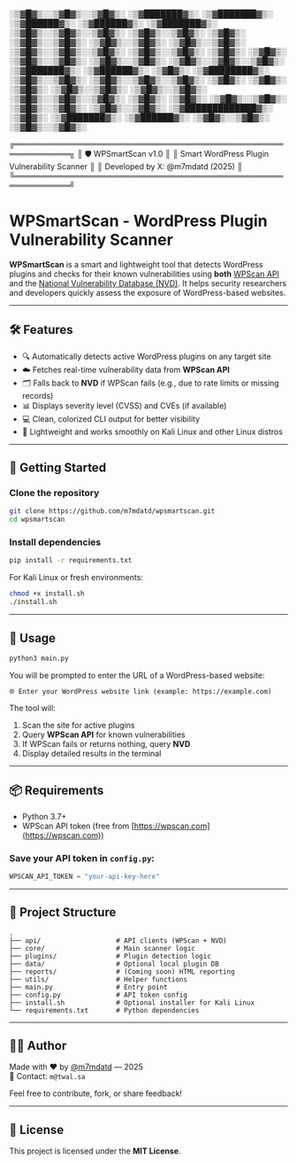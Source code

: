 
░▒▓█▓▒░░▒▓█▓▒░░▒▓█▓▒░      ░▒▓███████▓▒░        ░▒▓███████▓▒░       ░▒▓██████▓▒░        ░▒▓██████▓▒░       ░▒▓███████▓▒░  
░▒▓█▓▒░░▒▓█▓▒░░▒▓█▓▒░      ░▒▓█▓▒░░▒▓█▓▒░      ░▒▓█▓▒░             ░▒▓█▓▒░░▒▓█▓▒░      ░▒▓█▓▒░░▒▓█▓▒░      ░▒▓█▓▒░░▒▓█▓▒░ 
░▒▓█▓▒░░▒▓█▓▒░░▒▓█▓▒░      ░▒▓█▓▒░░▒▓█▓▒░      ░▒▓█▓▒░             ░▒▓█▓▒░             ░▒▓█▓▒░░▒▓█▓▒░      ░▒▓█▓▒░░▒▓█▓▒░ 
░▒▓█▓▒░░▒▓█▓▒░░▒▓█▓▒░      ░▒▓███████▓▒░        ░▒▓██████▓▒░       ░▒▓█▓▒░             ░▒▓████████▓▒░      ░▒▓█▓▒░░▒▓█▓▒░ 
░▒▓█▓▒░░▒▓█▓▒░░▒▓█▓▒░      ░▒▓█▓▒░                    ░▒▓█▓▒░      ░▒▓█▓▒░             ░▒▓█▓▒░░▒▓█▓▒░      ░▒▓█▓▒░░▒▓█▓▒░ 
░▒▓█▓▒░░▒▓█▓▒░░▒▓█▓▒░      ░▒▓█▓▒░                    ░▒▓█▓▒░      ░▒▓█▓▒░░▒▓█▓▒░      ░▒▓█▓▒░░▒▓█▓▒░      ░▒▓█▓▒░░▒▓█▓▒░ 
 ░▒▓█████████████▓▒░       ░▒▓█▓▒░             ░▒▓███████▓▒░        ░▒▓██████▓▒░       ░▒▓█▓▒░░▒▓█▓▒░      ░▒▓█▓▒░░▒▓█▓▒░ 
                                                                                                                          
                                                                                                                          
╔════════════════════════════════════════════════════════════╗
║                    🛡️  WPSmartScan v1.0                    ║
║        Smart WordPress Plugin Vulnerability Scanner        ║
║             Developed by X: @m7mdatd (2025)                ║
╚════════════════════════════════════════════════════════════╝

# WPSmartScan - WordPress Plugin Vulnerability Scanner

**WPSmartScan** is a smart and lightweight tool that detects WordPress plugins and checks for their known vulnerabilities using **both** [WPScan API](https://wpscan.com) and the [National Vulnerability Database (NVD)](https://nvd.nist.gov/). It helps security researchers and developers quickly assess the exposure of WordPress-based websites.

---

## 🛠 Features
- 🔍 Automatically detects active WordPress plugins on any target site
- ☁️ Fetches real-time vulnerability data from **WPScan API**
- 🗂 Falls back to **NVD** if WPScan fails (e.g., due to rate limits or missing records)
- 📊 Displays severity level (CVSS) and CVEs (if available)
- 💻 Clean, colorized CLI output for better visibility
- 🐧 Lightweight and works smoothly on Kali Linux and other Linux distros

---

## 🚀 Getting Started

### Clone the repository
```bash
git clone https://github.com/m7mdatd/wpsmartscan.git
cd wpsmartscan
```

### Install dependencies
```bash
pip install -r requirements.txt
```

For Kali Linux or fresh environments:
```bash
chmod +x install.sh
./install.sh
```

---

## 🧪 Usage
```bash
python3 main.py
```

You will be prompted to enter the URL of a WordPress-based website:

```
🌐 Enter your WordPress website link (example: https://example.com)
```

The tool will:
1. Scan the site for active plugins  
2. Query **WPScan API** for known vulnerabilities  
3. If WPScan fails or returns nothing, query **NVD**  
4. Display detailed results in the terminal

---

## 📦 Requirements
- Python 3.7+
- WPScan API token (free from [https://wpscan.com](https://wpscan.com))

### Save your API token in `config.py`:
```python
WPSCAN_API_TOKEN = "your-api-key-here"
```

---

## 📁 Project Structure
```
.
├── api/                   # API clients (WPScan + NVD)
├── core/                  # Main scanner logic
├── plugins/               # Plugin detection logic
├── data/                  # Optional local plugin DB
├── reports/               # (Coming soon) HTML reporting
├── utils/                 # Helper functions
├── main.py                # Entry point
├── config.py              # API token config
├── install.sh             # Optional installer for Kali Linux
└── requirements.txt       # Python dependencies
```

---

## 👨‍💻 Author
Made with ❤️ by [@m7mdatd](https://github.com/m7mdatd) — 2025  
📧 Contact: `m@twal.sa`

Feel free to contribute, fork, or share feedback!

---

## 📜 License
This project is licensed under the **MIT License**.
